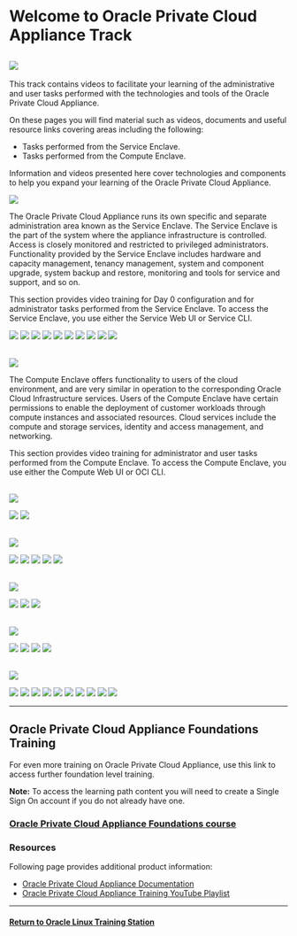 
# Welcome to Oracle Private Cloud Appliance Track

![](../common/images/PCA_header4.png)
---
This track contains videos to facilitate your learning of the administrative and user tasks performed with the technologies and tools of the Oracle Private Cloud Appliance.

On these pages you will find material such as videos, documents and useful resource links covering areas including the following:
- Tasks performed from the Service Enclave.
- Tasks performed from the Compute Enclave.

Information and videos presented here cover technologies and components to help you expand your learning of the Oracle Private Cloud Appliance.

<p><img id="opca-srvencl" src="../common/images/pca-page-srvencl2.png"></p>

The Oracle Private Cloud Appliance runs its own specific and separate administration area known as the Service Enclave. The Service Enclave is the part of the system where the appliance infrastructure is controlled. Access is closely monitored and restricted to privileged administrators. Functionality provided by the Service Enclave includes hardware and capacity management, tenancy management, system and component upgrade, system backup and restore, monitoring and tools for service and support, and so on.

This section provides video training for Day 0 configuration and for administrator tasks performed from the Service Enclave. To access the Service Enclave, you use either the Service Web UI or Service CLI.

[![](../common/images/day0_conf_300.png)](https://youtu.be/pkeW3uqt11w)
[![](../common/images/use_serv_cli_300.png)](https://youtu.be/zgX87aB32qw)
[![](../common/images/conf_auth_grps_300.png)](https://youtu.be/QCsCyFWPea0)
[![](../common/images/prov_comp_nodes_300.png)](https://youtu.be/aQlRAYuLMwo)
[![](../common/images/ten_creat_300.png)](https://youtu.be/LBN5NHbpEnk)
[![](../common/images/graf_mon_300.png)](https://youtu.be/humJ2jiovBs)
[![](../common/images/query_loki_300.png)](https://youtu.be/HiGz8ruDtas)
[![](../common/images/alert_not_300.png)](https://youtu.be/Qmj_V8TAQXs)
[![](../common/images/migrate_vms_300.png)](https://youtu.be/_YjZMVApxaE)
[![](../common/images/patch_ind_com_300.png)](https://youtu.be/v_5ASLflVxU)
<br>
<br>

<p><img id="opca-compencl" src="../common/images/pca-page-compencl2.png"></p>

The Compute Enclave offers functionality to users of the cloud environment, and are very similar in operation to the corresponding Oracle Cloud Infrastructure services. Users of the Compute Enclave have certain permissions to enable the deployment of customer workloads through compute instances and associated resources. Cloud services include the compute and storage services, identity and access management, and networking.

This section provides video training for administrator and user tasks performed from the Compute Enclave. To access the Compute Enclave, you use either the Compute Web UI or OCI CLI.
<br>
<br>

<p><img id="opca-ocicli" src="../common/images/pca-page-ocicli.png"></p>

[![](../common/images/install_cli_300.png)](https://youtu.be/SNtGCBl_yZE)
[![](../common/images/config_cli_300.png)](https://youtu.be/x2iWGXIa-rQ)
<br>
<br>

<p><img id="opca-iam" src="../common/images/pca-page-iam4x.png"></p>

[![](../common/images/user_grp_pca_300.png)](https://youtu.be/D0CxmJ6pn4U)
[![](../common/images/comp_pol_pca_300.png)](https://youtu.be/KV4sQOWXab8)
[![](../common/images/fed_ip_pca_300.png)](https://youtu.be/tsBn5UQSJ24)
[![](../common/images/add_pca_trust_300.png)](https://youtu.be/wWm4TrPoEtI)
[![](../common/images/add_ip_certs_300.png)](https://youtu.be/uZcQk0pUe3s)
<br>
<br>

<p><img id="opca-network" src="../common/images/pca-page-network4.png"></p>

[![](../common/images/create_vcn_pca_300.png)](https://youtu.be/OCasg_HQ3LI)
[![](../common/images/ig_pca_300.png)](https://youtu.be/H8GwY7i720A)
[![](../common/images/lpg_pca_300.png)](https://youtu.be/pxdkxjajhO0)
<br>
<br>

<p><img id="opca-compinst" src="../common/images/pca-page-compinst4.png"></p>

[![](../common/images/imp_img_pca_300.png)](https://youtu.be/fToYmmf6NFk)
[![](../common/images/man_com_pca_300.png)](https://youtu.be/lxD2w1Chyxg)
[![](../common/images/man_ins_con_pca_300.png)](https://youtu.be/B4aW0hzDfc4)
[![](../common/images/man_ins_pool_pca_300.png)](https://youtu.be/VfSKX7WxNX8)
<br>
<br>

<p><img id="opca-storage" src="../common/images/pca-page-storage4.png"></p>

[![](../common/images/blk_vol_pca_300.png)](https://youtu.be/s5N6mGxUNew)
[![](../common/images/boot_vol_pca_300.png)](https://youtu.be/Vo4119i8HsU)
[![](../common/images/res_blk_vol_pca_300.png)](https://youtu.be/bO2kM9tSPU0)
[![](../common/images/vol_grp_pca_300.png)](https://youtu.be/YlwfUWbXsT8)
[![](../common/images/bu_pol_pca_300.png)](https://youtu.be/6R_61dHmCMY)
[![](../common/images/mt_tar_pca_300.png)](https://youtu.be/bTmckStW_wY)
[![](../common/images/create_fs_pca_300.png)](https://youtu.be/lB03H7YJP0Q)
[![](../common/images/pca_managing_buckets_300.png)](https://youtu.be/t6e_T0qJrNg)
[![](../common/images/pca_mounting_file_systems_300.png)](https://youtu.be/RZoIqkCPSBQ)
[![](../common/images/pca_managing_object_versioning_300_thumbnail.png)](https://youtu.be/wS6jhUwK6Fk)



---
## Oracle Private Cloud Appliance Foundations Training   
For even more training on Oracle Private Cloud Appliance, use this link to access further foundation level training.   

<b>Note:</b> To access the learning path content you will need to create a Single Sign On account if you do not already have one.   

### [Oracle Private Cloud Appliance Foundations course](https://www.oracle.com/goto/pcafoundations)

### Resources

Following page provides additional product information:

- [Oracle Private Cloud Appliance Documentation](https://docs.oracle.com/en/engineered-systems/private-cloud-appliance/)
- [Oracle Private Cloud Appliance Training YouTube Playlist](https://www.youtube.com/playlist?list=PLKCk3OyNwIzsnBlQvRh23rFgxMYFduQOo)


---
#### [Return to Oracle Linux Training Station](../README.md)
